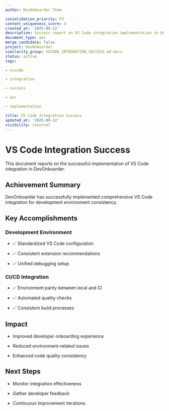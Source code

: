```yaml
---
author: DevOnboarder Team

consolidation_priority: P3
content_uniqueness_score: 4
created_at: '2025-09-12'
description: Success report on VS Code integration implementation in DevOnboarder
document_type: aar
merge_candidate: false
project: DevOnboarder
similarity_group: VSCODE_INTEGRATION_SUCCESS.md-docs
status: active
tags:

- vscode

- integration

- success

- aar

- implementation

title: VS Code Integration Success
updated_at: '2025-09-12'
visibility: internal
---
```


# VS Code Integration Success

This document reports on the successful implementation of VS Code integration in DevOnboarder.

## Achievement Summary

DevOnboarder has successfully implemented comprehensive VS Code integration for development environment consistency.

## Key Accomplishments

### Development Environment

- ✅ Standardized VS Code configuration

- ✅ Consistent extension recommendations

- ✅ Unified debugging setup

### CI/CD Integration

- ✅ Environment parity between local and CI

- ✅ Automated quality checks

- ✅ Consistent build processes

## Impact

- Improved developer onboarding experience

- Reduced environment-related issues

- Enhanced code quality consistency

## Next Steps

- Monitor integration effectiveness

- Gather developer feedback

- Continuous improvement iterations
